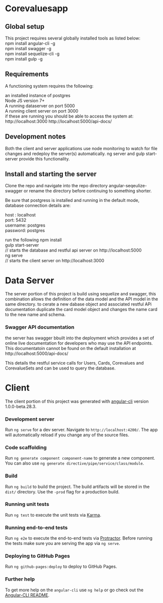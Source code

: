 # Corevaluesapp

## Global setup
This project requires several globally installed tools as listed below:  
npm install angular-cli -g  
npm install swagger -g  
npm install sequelize-cli -g  
npm install gulp -g  

## Requirements
A functioning system requires the following:  

an installed instance of postgres  
Node JS version 7+    
A running dataserver on port 5000  
A running client server on port 3000  
if these are running you should be able to access the system at:  
http://localhost:3000
http://localhost:5000/api-docs/

## Development notes
Both the client and server applications use node monitoring to watch for file changes and redeploy the server(s) automatically. ng server and gulp start-server provide this functionality.

## Install and starting the server
Clone the repo and navigate into the repo directory angular-seqeulize-swagger or rename the directory before continuing to something shorter.

Be sure that postgress is installed and running in the default mode, database connection details are:  

host : localhost  
port:  5432  
username: postgres  
password: postgres  

run the following
npm install  
gulp start-server  
// starts the database and restful api server on http://localhost:5000    
ng serve   
// starts the client server on  http://localhost:3000    


# Data Server
The server portion of this project is build using sequelize and swagger, this combination allows the definition of the data model and the API model in the same directory. to cerate a new dabase object and associated restful APi documentation duplicate the card model object and changes the name card to the new name and schema.

### Swagger API documentation
the server has swagger bbuilt into the deployment which provides a set of online live documentation for developers who may use the API endpoints.  
This documentatoin cannot be found on the default installation at http://localhost:5000/api-docs/  

This details the restful service calls for Users, Cards, Corevalues and CorevalueSets and can be used to query the database.  

# Client
The client portion of this project was generated with [angular-cli](https://github.com/angular/angular-cli) version 1.0.0-beta.28.3.

### Development server
Run `ng serve` for a dev server. Navigate to `http://localhost:4200/`. The app will automatically reload if you change any of the source files.

### Code scaffolding

Run `ng generate component component-name` to generate a new component. You can also use `ng generate directive/pipe/service/class/module`.

### Build

Run `ng build` to build the project. The build artifacts will be stored in the `dist/` directory. Use the `-prod` flag for a production build.

### Running unit tests

Run `ng test` to execute the unit tests via [Karma](https://karma-runner.github.io).

### Running end-to-end tests

Run `ng e2e` to execute the end-to-end tests via [Protractor](http://www.protractortest.org/).
Before running the tests make sure you are serving the app via `ng serve`.

### Deploying to GitHub Pages

Run `ng github-pages:deploy` to deploy to GitHub Pages.

### Further help

To get more help on the `angular-cli` use `ng help` or go check out the [Angular-CLI README](https://github.com/angular/angular-cli/blob/master/README.md).
